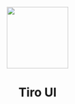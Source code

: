 <p align="center">
  <img width="144px" src="[https://naiveui.oss-cn-hongkong.aliyuncs.com/naivelogo.svg](http://1.15.247.77/logo.svg)" />
</p>

<h1 align="center">Tiro UI</h1>
